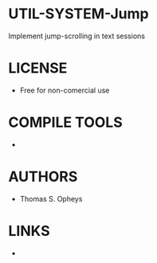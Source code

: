 UTIL-SYSTEM-Jump
================

Implement jump-scrolling in text sessions


LICENSE
===============
* Free for non-comercial use

COMPILE TOOLS
===============
* 

AUTHORS
===============
* Thomas S. Opheys

LINKS
===============
* 
